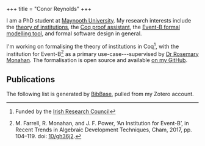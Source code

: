 +++
title = "Conor Reynolds"
+++

I am a PhD student at [Maynooth University](https://www.maynoothuniversity.ie/). My research interests include the [theory of institutions](https://iep.utm.edu/insti-th/), the [Coq proof assistant](https://coq.inria.fr/), the [Event-B formal modelling tool](http://www.event-b.org/), and formal software design in general.

I'm working on formalising the theory of institutions in Coq[^1], with the institution for Event-B[^2] as a primary use-case---supervised by [Dr Rosemary Monahan](https://www.maynoothuniversity.ie/people/rosemary-monahan). The formalisation is open source and available [on my GitHub](https://github.com/ConorReynolds/coq-institutions).

[^1]: Funded by the [Irish Research Council](https://research.ie/)
[^2]: M. Farrell, R. Monahan, and J. F. Power, ‘An Institution for Event-B’, in Recent Trends in Algebraic Development Techniques, Cham, 2017, pp. 104–119. doi: [10/gh36j2](https://www.doi.org/10/gh36j2).

## Publications

The following list is generated by [BibBase](https://bibbase.org), pulled from my Zotero account.

<script src="https://bibbase.org/show?bib=https%3A%2F%2Fapi.zotero.org%2Fusers%2F4711353%2Fcollections%2FI9IF6ZAC%2Fitems%3Fkey%3Df9heoAbFPXq4p3BWCaVpD9dF%26format%3Dbibtex%26limit%3D100&jsonp=1&hidemenu=true&urlLabel=url&sort=year"></script>

